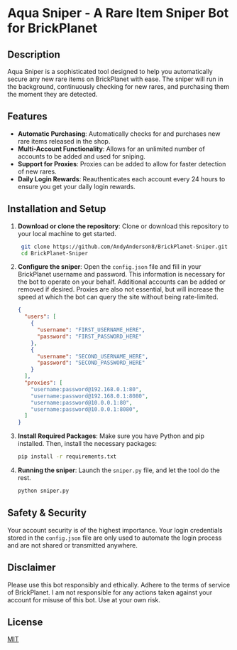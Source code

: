 # Aqua Sniper - A Rare Item Sniper Bot for BrickPlanet

## Description
Aqua Sniper is a sophisticated tool designed to help you automatically secure any new rare items on BrickPlanet with ease. The sniper will run in the background, continuously checking for new rares, and purchasing them the moment they are detected.

## Features
- **Automatic Purchasing**: Automatically checks for and purchases new rare items released in the shop.
- **Multi-Account Functionality**: Allows for an unlimited number of accounts to be added and used for sniping.
- **Support for Proxies**: Proxies can be added to allow for faster detection of new rares.
- **Daily Login Rewards**: Reauthenticates each account every 24 hours to ensure you get your daily login rewards.

## Installation and Setup
1. **Download or clone the repository**: Clone or download this repository to your local machine to get started.
   ```bash
    git clone https://github.com/AndyAnderson8/BrickPlanet-Sniper.git
    cd BrickPlanet-Sniper
    ```

2. **Configure the sniper**: Open the `config.json` file and fill in your BrickPlanet username and password. This information is necessary for the bot to operate on your behalf. Additional accounts can be added or removed if desired. Proxies are also not essential, but will increase the speed at which the bot can query the site without being rate-limited.
   
    ```json
    {
      "users": [
        {
          "username": "FIRST_USERNAME_HERE",
          "password": "FIRST_PASSWORD_HERE"
        },
        {
          "username": "SECOND_USERNAME_HERE",
          "password": "SECOND_PASSWORD_HERE"
        }
      ],
      "proxies": [
        "username:password@192.168.0.1:80",
        "username:password@192.168.0.1:8080",
        "username:password@10.0.0.1:80",
        "username:password@10.0.0.1:8080",
      ]
    }
    ```
    
3. **Install Required Packages**: Make sure you have Python and pip installed. Then, install the necessary packages:
   
    ```bash
    pip install -r requirements.txt
    ```

4. **Running the sniper**: Launch the `sniper.py` file, and let the tool do the rest.
   
    ```bash
    python sniper.py
    ```

## Safety & Security

Your account security is of the highest importance. Your login credentials stored in the `config.json` file are only used to automate the login process and are not shared or transmitted anywhere.

## Disclaimer

Please use this bot responsibly and ethically. Adhere to the terms of service of BrickPlanet. I am not responsible for any actions taken against your account for misuse of this bot. Use at your own risk.

## License
[MIT](https://choosealicense.com/licenses/mit/)
